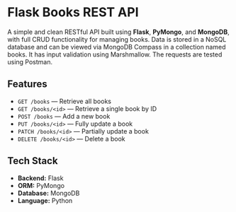 # Flask Books REST API

A simple and clean RESTful API built using **Flask**, **PyMongo**, and **MongoDB**, with full CRUD functionality for managing books. Data is stored in a NoSQL database and can be viewed via MongoDB Compass in a collection named books. It has input validation using Marshmallow. The requests are tested using Postman.

## Features

- `GET /books` — Retrieve all books
- `GET /books/<id>` — Retrieve a single book by ID
- `POST /books` — Add a new book
- `PUT /books/<id>` — Fully update a book
- `PATCH /books/<id>` — Partially update a book
- `DELETE /books/<id>` — Delete a book

## Tech Stack

- **Backend:** Flask
- **ORM:** PyMongo
- **Database:** MongoDB
- **Language:** Python

